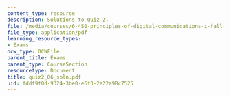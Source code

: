 ```yaml
---
content_type: resource
description: Solutions to Quiz 2.
file: /media/courses/6-450-principles-of-digital-communications-i-fall-2006/fddf9f0d93243be0e6f32e22a98c7525_quiz2_06_soln.pdf
file_type: application/pdf
learning_resource_types:
- Exams
ocw_type: OCWFile
parent_title: Exams
parent_type: CourseSection
resourcetype: Document
title: quiz2_06_soln.pdf
uid: fddf9f0d-9324-3be0-e6f3-2e22a98c7525
---
```

